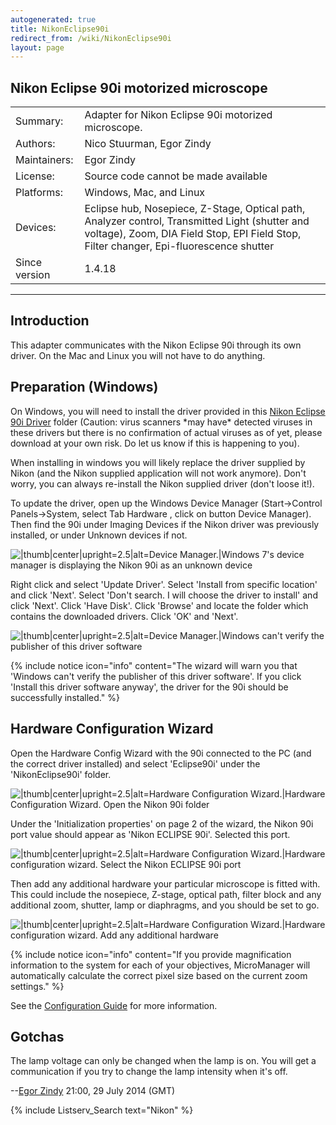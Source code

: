```yaml
---
autogenerated: true
title: NikonEclipse90i
redirect_from: /wiki/NikonEclipse90i
layout: page
---
```


## Nikon Eclipse 90i motorized microscope

|               |                                                                                                                                                                                          |
|---------------|------------------------------------------------------------------------------------------------------------------------------------------------------------------------------------------|
| Summary:      | Adapter for Nikon Eclipse 90i motorized microscope.                                                                                                                                      |
| Authors:      | Nico Stuurman, Egor Zindy                                                                                                                                                                |
| Maintainers:  | Egor Zindy                                                                                                                                                                               |
| License:      | Source code cannot be made available                                                                                                                                                     |
| Platforms:    | Windows, Mac, and Linux                                                                                                                                                                  |
| Devices:      | Eclipse hub, Nosepiece, Z-Stage, Optical path, Analyzer control, Transmitted Light (shutter and voltage), Zoom, DIA Field Stop, EPI Field Stop, Filter changer, Epi-fluorescence shutter |
| Since version | 1.4.18                                                                                                                                                                                   |

------------------------------------------------------------------------


## Introduction

This adapter communicates with the Nikon Eclipse 90i through its own
driver. On the Mac and Linux you will not have to do anything.

## Preparation (Windows)

On Windows, you will need to install the driver provided in this [Nikon
Eclipse 90i
Driver](http://valelab.ucsf.edu/~MM/drivers/NikonEclipse90i.zip) folder
(Caution: virus scanners \*may have\* detected viruses in these drivers
but there is no confirmation of actual viruses as of yet, please
download at your own risk. Do let us know if this is happening to you).

When installing in windows you will likely replace the driver supplied
by Nikon (and the Nikon supplied application will not work anymore).
Don't worry, you can always re-install the Nikon supplied driver (don't
loose it!).

To update the driver, open up the Windows Device Manager
(Start-&gt;Control Panels-&gt;System, select Tab Hardware , click on
button Device Manager). Then find the 90i under Imaging Devices if the
Nikon driver was previously installed, or under Unknown devices if not.

![\|thumb\|center\|upright=2.5\|alt=Device Manager.\|Windows 7's device
manager is displaying the Nikon 90i as an unknown
device](/media/Device_manager_unkown.png "|thumb|center|upright=2.5|alt=Device Manager.|Windows 7's device manager is displaying the Nikon 90i as an unknown device")

Right click and select 'Update Driver'. Select 'Install from specific
location' and click 'Next'. Select 'Don't search. I will choose the
driver to install' and click 'Next'. Click 'Have Disk'. Click 'Browse'
and locate the folder which contains the downloaded drivers. Click 'OK'
and 'Next'.

![\|thumb\|center\|upright=2.5\|alt=Device Manager.\|Windows can't
verify the publisher of this driver
software](/media/Driver_warning_90i.png "|thumb|center|upright=2.5|alt=Device Manager.|Windows can't verify the publisher of this driver software")

{% include notice icon="info" content="The wizard will warn you that 'Windows can't verify the publisher of this driver software'. If you click 'Install this driver software anyway', the driver for the 90i should be successfully installed." %}

## Hardware Configuration Wizard

Open the Hardware Config Wizard with the 90i connected to the PC (and
the correct driver installed) and select 'Eclipse90i' under the
'NikonEclipse90i' folder.

![\|thumb\|center\|upright=2.5\|alt=Hardware Configuration
Wizard.\|Hardware Configuration Wizard. Open the Nikon 90i
folder](/media/Hardware_wizard_90i_1.png "|thumb|center|upright=2.5|alt=Hardware Configuration Wizard.|Hardware Configuration Wizard. Open the Nikon 90i folder")

Under the 'Initialization properties' on page 2 of the wizard, the Nikon
90i port value should appear as 'Nikon ECLIPSE 90i'. Selected this port.

![\|thumb\|center\|upright=2.5\|alt=Hardware Configuration
Wizard.\|Hardware configuration wizard. Select the Nikon ECLIPSE 90i
port](/media/Hardware_wizard_90i_2.png "|thumb|center|upright=2.5|alt=Hardware Configuration Wizard.|Hardware configuration wizard. Select the Nikon ECLIPSE 90i port")

Then add any additional hardware your particular microscope is fitted
with. This could include the nosepiece, Z-stage, optical path, filter
block and any additional zoom, shutter, lamp or diaphragms, and you
should be set to go.

![\|thumb\|center\|upright=2.5\|alt=Hardware Configuration
Wizard.\|Hardware configuration wizard. Add any additional
hardware](/media/Hardware_wizard_90i_3.png "|thumb|center|upright=2.5|alt=Hardware Configuration Wizard.|Hardware configuration wizard. Add any additional hardware")

{% include notice icon="info" content="If you provide magnification information to the system for each of your objectives, MicroManager will automatically calculate the correct pixel size based on the current zoom settings." %}

See the [Configuration Guide](https://micro-manager.org/Micro-Manager_Configuration_Guide) for more information.

## Gotchas

The lamp voltage can only be changed when the lamp is on. You will get a
communication if you try to change the lamp intensity when it's off.

--[Egor Zindy](/users/Zindy) 21:00, 29 July 2014 (GMT)

{% include Listserv_Search text="Nikon" %}
